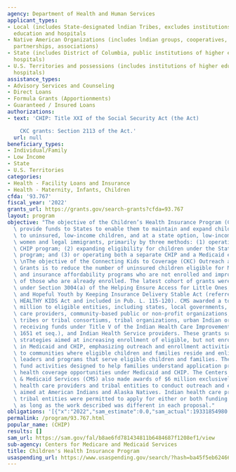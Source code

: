 ```yaml
---
agency: Department of Health and Human Services
applicant_types:
- Local (includes State-designated lndian Tribes, excludes institutions of higher
  education and hospitals
- Native American Organizations (includes lndian groups, cooperatives, corporations,
  partnerships, associations)
- State (includes District of Columbia, public institutions of higher education and
  hospitals)
- U.S. Territories and possessions (includes institutions of higher education and
  hospitals)
assistance_types:
- Advisory Services and Counseling
- Direct Loans
- Formula Grants (Apportionments)
- Guaranteed / Insured Loans
authorizations:
- text: 'CHIP: Title XXI of the Social Security Act (the Act)

    CKC grants: Section 2113 of the Act.'
  url: null
beneficiary_types:
- Individual/Family
- Low Income
- State
- U.S. Territories
categories:
- Health - Facility Loans and Insurance
- Health - Maternity, Infants, Children
cfda: '93.767'
fiscal_year: '2022'
grants_url: https://grants.gov/search-grants?cfda=93.767
layout: program
objective: "The objective of the Children’s Health Insurance Program (CHIP) is to\
  \ provide funds to States to enable them to maintain and expand child health assistance\
  \ to uninsured, low-income children, and at a state option, low-income pregnant\
  \ women and legal immigrants, primarily by three methods: (1) operating a separate\
  \ CHIP program; (2) expanding eligibility for children under the State's Medicaid\
  \ program; and (3) or operating both a separate CHIP and a Medicaid expansion program.\
  \ \nThe objective of the Connecting Kids to Coverage (CKC) Outreach and Enrollment\
  \ Grants is to reduce the number of uninsured children eligible for Medicaid, CHIP\
  \ and insurance affordability programs who are not enrolled and improve retention\
  \ of those who are already enrolled. The latest cohort of grants were authorized\
  \ under Section 3004(a) of the Helping Ensure Access for Little Ones, Toddlers,\
  \ and Hopeful Youth by Keeping Insurance Delivery Stable Act (referred to as the\
  \ HEALTHY KIDS Act and included in Pub. L. 115-120). CMS awarded a total of $48\
  \ million to eligible entities, including states, local governments, schools, health\
  \ care providers, community-based public or non-profit organizations, and Indian\
  \ tribes or tribal consortiums, tribal organizations, urban Indian organizations\
  \ receiving funds under Title V of the Indian Health Care Improvement Act (25 U.S.C.\
  \ 1651 et seq.), and Indian Health Service providers. These grants support outreach\
  \ strategies aimed at increasing enrollment of eligible, but not enrolled,children\
  \ in Medicaid and CHIP, emphasizing outreach and enrollment activities tailored\
  \ to communities where eligible children and families reside and enlisting community\
  \ leaders and programs that serve eligible children and families. These grants also\
  \ fund activities designed to help families understand application procedures and\
  \ health coverage opportunities under Medicaid and CHIP. The Centers for Medicare\
  \ & Medicaid Services (CMS) also made awards of $6 million exclusively for Indian\
  \ health care providers and tribal entities to conduct outreach and enrollment activities\
  \ aimed at American Indians and Alaska Natives. Indian health care providers and\
  \ tribal entities were permitted to apply for either or both funding opportunities\
  \ as long as the work described was different in each proposal."
obligations: '[{"x":"2022","sam_estimate":0.0,"sam_actual":19331854980.0,"usa_spending_actual":19236332384.0},{"x":"2023","sam_estimate":18789824000.0,"sam_actual":0.0,"usa_spending_actual":18571963442.17},{"x":"2024","sam_estimate":19655239029.0,"sam_actual":0.0,"usa_spending_actual":19347325368.13}]'
permalink: /program/93.767.html
popular_name: (CHIP)
results: []
sam_url: https://sam.gov/fal/b8ae6fd781434811b6484687f1208ef1/view
sub-agency: Centers for Medicare and Medicaid Services
title: Children's Health Insurance Program
usaspending_url: https://www.usaspending.gov/search/?hash=ba45f5eb6246665718c08ce54dd85808
---
```

